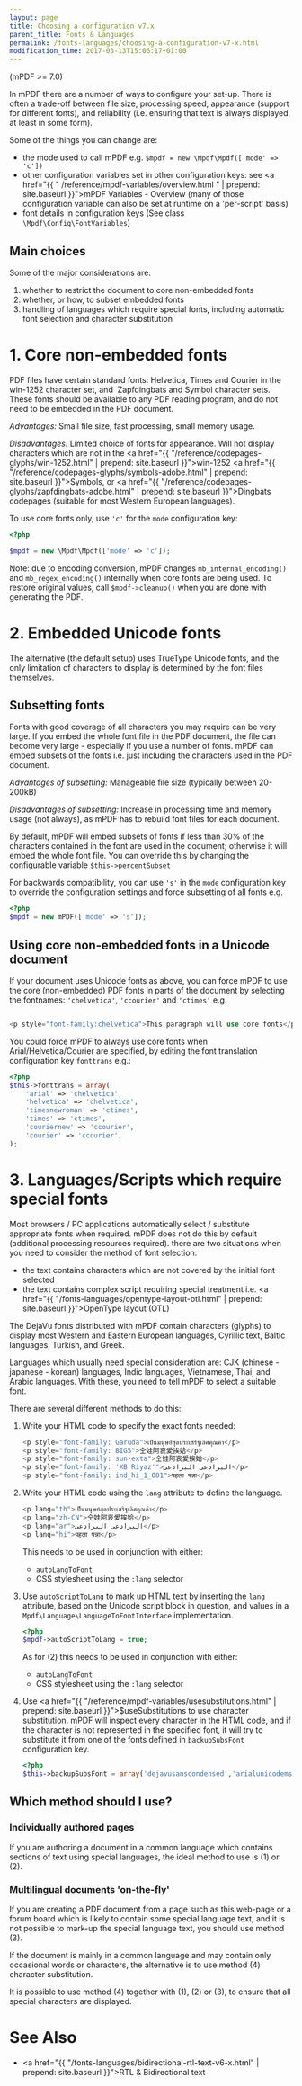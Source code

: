 ```yaml
---
layout: page
title: Choosing a configuration v7.x
parent_title: Fonts & Languages
permalink: /fonts-languages/choosing-a-configuration-v7-x.html
modification_time: 2017-03-13T15:06:17+01:00
---
```


(mPDF >= 7.0)

In mPDF there are a number of ways to configure your set-up. There is often a trade-off between file size, processing
speed, appearance (support for different fonts), and reliability (i.e. ensuring that text is always displayed, at
least in some form).

Some of the things you can change are:

- the mode used to call mPDF e.g. `$mpdf = new \Mpdf\Mpdf(['mode' => 'c'])`
- other configuration variables set in other configuration keys: see
	<a href="{{ " /reference/mpdf-variables/overview.html " | prepend: site.baseurl }}">mPDF Variables - Overview</a>
	(many of those configuration variable can also be set at runtime on a 'per-script' basis)
- font details in configuration keys (See class `\Mpdf\Config\FontVariables`)

## Main choices

Some of the major considerations are:

1. whether to restrict the document to core non-embedded fonts
2. whether, or how, to subset embedded fonts
3. handling of languages which require special fonts, including automatic font selection and character substitution

# 1. Core non-embedded fonts

PDF files have certain standard fonts: Helvetica, Times and Courier in the win-1252 character set, and 
Zapfdingbats and Symbol character sets. These fonts should be available to any PDF reading program, and do not need to
be embedded in the PDF document.

*Advantages:* Small file size, fast processing, small memory usage.

*Disadvantages:* Limited choice of fonts for appearance. Will not display characters which are not in the
<a href="{{ "/reference/codepages-glyphs/win-1252.html" | prepend: site.baseurl }}">win-1252</a>
<a href="{{ "/reference/codepages-glyphs/symbols-adobe.html" | prepend: site.baseurl }}">Symbols</a>, or
<a href="{{ "/reference/codepages-glyphs/zapfdingbats-adobe.html" | prepend: site.baseurl }}">Dingbats</a> codepages
(suitable for most Western European languages).

To use core fonts only, use `'c'` for the `mode` configuration key:

```php
<?php

$mpdf = new \Mpdf\Mpdf(['mode' => 'c']);

```

Note: due to encoding conversion, mPDF changes `mb_internal_encoding()` and `mb_regex_encoding()` internally when core fonts
are being used. To restore original values, call `$mpdf->cleanup()` when you are done with generating the PDF.

# 2. Embedded Unicode fonts

The alternative (the default setup) uses TrueType Unicode fonts, and the only limitation of characters to display is
determined by the font files themselves.

## Subsetting fonts

Fonts with good coverage of all characters you may require can be very large. If you embed the whole font file in the
PDF document, the file can become very large - especially if you use a number of fonts. mPDF can embed subsets of the
fonts i.e. just including the characters used in the PDF document.

*Advantages of subsetting:* Manageable file size (typically between 20-200kB)

*Disadvantages of subsetting:* Increase in processing time and memory usage (not always), as mPDF has to rebuild font
files for each document.

By default, mPDF will embed subsets of fonts if less than 30% of the characters contained in the font are used in the
document; otherwise it will embed the whole font file. You can override this by changing the configurable variable
`$this->percentSubset`

For backwards compatibility, you can use `'s'` in the `mode` configuration key to override the
configuration settings and force subsetting of all fonts e.g.

```php
<?php
$mpdf = new mPDF(['mode' => 's']);

```

## Using core non-embedded fonts in a Unicode document

If your document uses Unicode fonts as above, you can force mPDF to use the core (non-embedded) PDF fonts in parts of
the document by selecting the fontnames: `'chelvetica'`, `'ccourier'` and `'ctimes'` e.g.

```php

<p style="font-family:chelvetica">This paragraph will use core fonts</p>

```

You could force mPDF to always use core fonts when Arial/Helvetica/Courier are specified, by editing the font
translation configuration key `fonttrans` e.g.:

```php
<?php
$this->fonttrans = array(
	'arial' => 'chelvetica',
	'helvetica' => 'chelvetica',
	'timesnewroman' => 'ctimes',
	'times' => 'ctimes',
	'couriernew' => 'ccourier',
	'courier' => 'ccourier',
);

```

# 3. Languages/Scripts which require special fonts

Most browsers / PC applications automatically select / substitute appropriate fonts when required. mPDF does not do
this by default (additional processing resources required). there are two situations when you need to consider the method
of font selection:

- the text contains characters which are not covered by the initial font selected
- the text contains complex script requiring special treatment i.e.
  <a href="{{ "/fonts-languages/opentype-layout-otl.html" | prepend: site.baseurl }}">OpenType layout (OTL)</a>

The DejaVu fonts distributed with mPDF contain characters (glyphs) to display most Western and Eastern European
languages, Cyrillic text, Baltic languages, Turkish, and Greek. 

Languages which usually need special consideration are: CJK (chinese - japanese - korean) languages, Indic languages, 
Vietnamese, Thai, and Arabic languages. With these, you need to tell mPDF to select a suitable font.

There are several different methods to do this:

1.  Write your HTML code to specify the exact fonts needed:

    ```php
    <p style="font-family: Garuda">เป็นมนุษย์สุดประเสริฐเลิศคุณค่า</p>
    <p style="font-family: BIG5">仝娃阿哀愛挨姶</p>
    <p style="font-family: sun-exta">仝娃阿哀愛挨姶</p>
    <p style="font-family: 'XB Riyaz'">البرادعی البرادعی</p>
    <p style="font-family: ind_hi_1_001">पहला पन्ना</p>
    ```

2.  Write your HTML code using the `lang` attribute to define the language. 

    ```php
    <p lang="th">เป็นมนุษย์สุดประเสริฐเลิศคุณค่า</p>
    <p lang="zh-CN">仝娃阿哀愛挨姶</p>
    <p lang="ar">البرادعی البرادعی</p>
    <p lang="hi">पहला पन्ना</p>
    ```

    This needs to be used in conjunction with either:

    - `autoLangToFont`
    - CSS stylesheet using the `:lang` selector

3.  Use `autoScriptToLang` to mark up HTML text by inserting the `lang` attribute, based on the Unicode script block
    in question, and values in a `Mpdf\Language\LanguageToFontInterface` implementation.

    ```php
    <?php
    $mpdf->autoScriptToLang = true;

    ```

    As for (2) this needs to be used in conjunction with either:

    - `autoLangToFont`
    - CSS stylesheet using the `:lang` selector

4.  Use <a href="{{ "/reference/mpdf-variables/usesubstitutions.html" | prepend: site.baseurl }}">$useSubstitutions</a>
    to use character substitution. mPDF will inspect every character in the HTML code, and if the character is not
    represented in the specified font, it will try to substitute it from one of the fonts defined in `backupSubsFont`
    configuration key.

    ```php
    <?php
    $this->backupSubsFont = array('dejavusanscondensed','arialunicodems');

    ```

## Which method should I use?

### Individually authored pages

If you are authoring a document in a common language which contains sections of text using special languages, the ideal
 method to use is (1) or (2).

### Multilingual documents 'on-the-fly'

If you are creating a PDF document from a page such as this web-page or a forum board which is likely to contain some
special language text, and it is not possible to mark-up the special language text, you should use method (3).

If the document is mainly in a common language and may contain only occasional words or characters, the alternative is
to use method (4) character substitution.

It is possible to use method (4) together with (1), (2) or (3), to ensure that all special characters are displayed.

# See Also

- <a href="{{ "/fonts-languages/bidirectional-rtl-text-v6-x.html" | prepend: site.baseurl }}">RTL & Bidirectional text</a>

